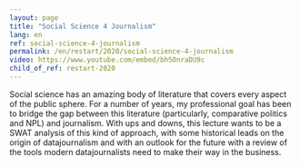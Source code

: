 ```yaml
---
layout: page
title: "Social Science 4 Journalism"
lang: en
ref: social-science-4-journalism
permalink: /en/restart/2020/social-science-4-journalism
video: https://www.youtube.com/embed/bh5OnraDU9c
child_of_ref: restart-2020
---
```


Social science has an amazing body of literature that covers every aspect of the public sphere. For a number of years, my professional goal has been to bridge the gap between this literature (particularly, comparative politics and NPL) and journalism. With ups and downs, this lecture wants to be a SWAT analysis of this kind of approach, with some historical leads on the origin of datajournalism and with an outlook for the future with a review of the tools modern datajournalists need to make their way in the business.
